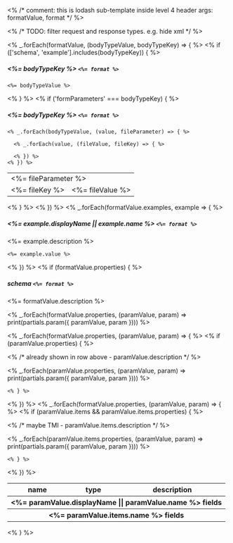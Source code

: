 <% /* comment: this is lodash sub-template inside level 4 header args: formatValue, format */ %>

<% /* TODO: filter request and response types. e.g. hide xml */ %>

<% _.forEach(formatValue, (bodyTypeValue, bodyTypeKey) => { %>
  <% if (['schema', 'example'].includes(bodyTypeKey)) { %>

##### <%= bodyTypeKey %> `<%= format %>`

``` <%= format.split('/')[1] %>
<%= bodyTypeValue %>
```

  <% } %>
  <% if ('formParameters' === bodyTypeKey) { %>

##### <%= bodyTypeKey %> `<%= format %>`

<table>

    <% _.forEach(bodyTypeValue, (value, fileParameter) => { %>

<tr>
  <td colspan="2"><%= fileParameter %></td>
  </tr>

      <% _.forEach(value, (fileValue, fileKey) => { %>

<tr>
    <td><%= fileKey %></td>
    <td><%= fileValue %></td>
  </tr>

      <% }) %>
    <% }) %>

</table>

  <% } %>
<% }) %>
<% _.forEach(formatValue.examples, example => { %>

##### <%= example.displayName || example.name %> `<%= format %>`

<%= example.description %>

``` <%= format.split('/')[1] %>
<%= example.value %>
```

<% }) %>
<% if (formatValue.properties) { %>

##### schema `<%= format %>`

<%= formatValue.description %>

<table>
  <tr>
    <th>name</th>
    <th>type</th>
    <th>description</th>
  </tr>

<% _.forEach(formatValue.properties, (paramValue, param) => print(partials.param({ paramValue, param }))) %>

  <% _.forEach(formatValue.properties, (paramValue, param) => { %>
    <% if (paramValue.properties) { %>

<tr><th colspan="3"><%= paramValue.displayName || paramValue.name %> fields</th></tr>
<% /* already shown in row above - paramValue.description */ %>

<% _.forEach(paramValue.properties, (paramValue, param) => print(partials.param({ paramValue, param }))) %>

    <% } %>
  <% }) %>
  <% _.forEach(formatValue.properties, (paramValue, param) => { %>
    <% if (paramValue.items && paramValue.items.properties) { %>

<tr><th colspan="3"><%= paramValue.items.name %> fields</th></tr>
<% /* maybe TMI - paramValue.items.description */ %>

<% _.forEach(paramValue.items.properties, (paramValue, param) => print(partials.param({ paramValue, param }))) %>

    <% } %>
  <% }) %>

</table>

<% } %>
